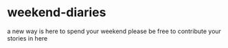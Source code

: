 # weekend-diaries
a new way is here to spend your weekend
please be free to contribute your stories in here
